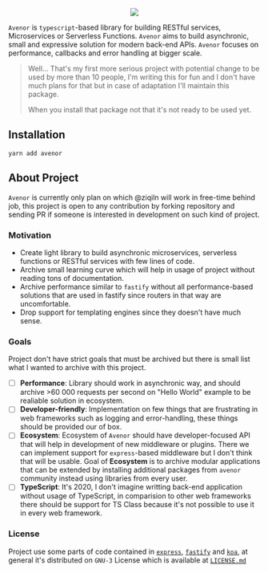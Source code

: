 <p align="center">
  <img src="./assets/banner.png">
</p>

`Avenor` is `typescript`-based library for building RESTful services, Microservices or Serverless Functions. `Avenor` aims to build asynchronic, small and expressive solution for modern back-end APIs. `Avenor` focuses on performance, callbacks and error handling at bigger scale.

> Well... That's my first more serious project with potential change to be used by more than 10 people, I'm writing this for fun and I don't have much plans for that but in case of adaptation I'll maintain this package.
>
> When you install that package not that it's not ready to be used yet.

## Installation

```
yarn add avenor
```

## About Project

`Avenor` is currently only plan on which @ziqiln will work in free-time behind job, this project is open to any contribution by forking repository and sending PR if someone is interested in development on such kind of project.

### Motivation

- Create light library to build asynchronic microservices, serverless functions or RESTful services with few lines of code.
- Archive small learning curve which will help in usage of project without reading tons of documentation.
- Archive performance similar to `fastify` without all performance-based solutions that are used in fastify since routers in that way are uncomfortable.
- Drop support for templating engines since they doesn't have much sense.

### Goals

Project don't have strict goals that must be archived but there is small list what I wanted to archive with this project.

- [ ] **Performance**: Library should work in asynchronic way, and should archive >60 000 requests per second on "Hello World" example to be realiable solution in ecosystem.
- [ ] **Developer-friendly**: Implementation on few things that are frustrating in web frameworks such as logging and error-handling, these things should be provided our of box.
- [ ] **Ecosystem**: Ecosystem of `Avenor` should have developer-focused API that will help in development of new middleware or plugins. There we can implement support for `express`-based middleware but I don't think that will be usable. Goal of **Ecosystem** is to archive modular applications that can be extended by installing additional packages from `avenor` community instead using libraries from every user.
- [ ] **TypeScript**: It's 2020, I don't imagine writting back-end application without usage of TypeScript, in comparision to other web frameworks there should be support for TS Class because it's not possible to use it in every web framework.

### License

Project use some parts of code contained in [`express`](https://expressjs.com/), [`fastify`](https://www.fastify.io/) and [`koa`](https://koajs.com/), at general it's distributed on `GNU-3` License which is available at [`LICENSE.md`](./LICENSE)
